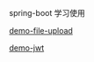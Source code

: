 spring-boot 学习使用

[demo-file-upload](./demo-file-upload/README.md)

[demo-jwt](./demo-jwt/README.md)

